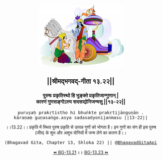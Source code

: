 <center><img src="../../asset/BG.png" alt="#API #bhagavadgitaapi #slok #nodejs #js #api #gitaapi #krishna #hinduism #vedic #ISKCON #shreemadbhagavadgita #technology"/>
<h2>||श्रीमद्‍भगवद्‍-गीता १३.२२||</h2>
<h3>पुरुषः प्रकृतिस्थो हि भुङ्क्ते प्रकृतिजान्गुणान् |<br/>कारणं गुणसङ्गोऽस्य सदसद्योनिजन्मसु ||१३-२२||</h3>
<pre>puruṣaḥ prakṛtistho hi bhuṅkte prakṛtijānguṇān .<br/>kāraṇaṃ guṇasaṅgo.asya sadasadyonijanmasu ||13-22||</pre>
<p>।।13.22।। प्रकृति में स्थित पुरुष प्रकृति से उत्पन्न गुणों को भोगता है। इन गुणों का संग ही इस पुरुष (जीव) के शुभ और अशुभ योनियों में जन्म लेने का कारण है।।</p>
<pre>(Bhagavad Gita, Chapter 13, Shloka 22) || <a href="https://twitter.com/bhagavadgitaapi">@BhagavadGitaApi</a></pre><a href="../../13/21">⏪  BG-13.21</a><b>        ।।        </b><a href="../../13/23">BG-13.23  ⏩</a></center></center>